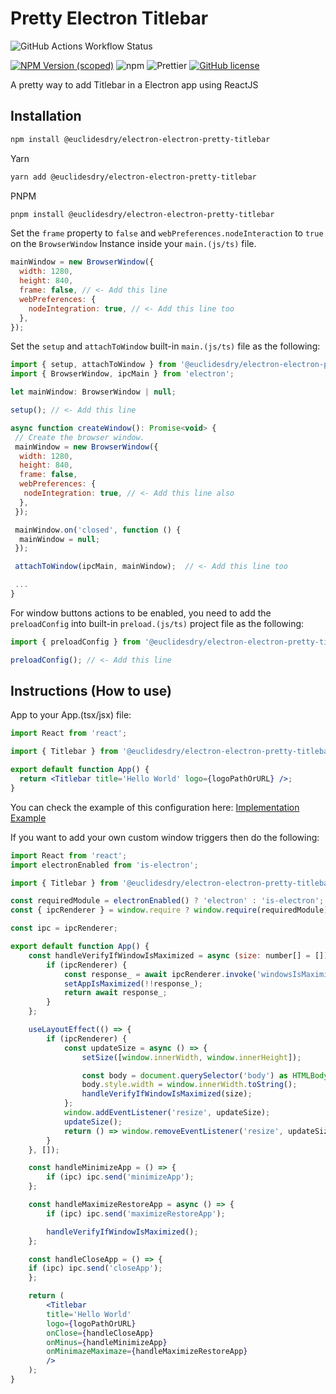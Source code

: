 # Pretty Electron Titlebar

<img alt="GitHub Actions Workflow Status" src="https://img.shields.io/github/actions/workflow/status/euclidesdry/electron-electron-pretty-titlebar/titlebar-ci.yml?style=for-the-badge&label=CI">

[![NPM Version (scoped)](https://img.shields.io/npm/v/@euclidesdry/electron-electron-pretty-titlebar?style=for-the-badge&logo=appveyor)](https://www.npmjs.com/package/@euclidesdry/electron-electron-pretty-titlebar)
![npm](https://img.shields.io/npm/dm/@euclidesdry/electron-electron-pretty-titlebar?style=for-the-badge)
![Prettier](https://img.shields.io/badge/code_style-prettier-ff69b4.svg?style=for-the-badge&logo=appveyor)
[![GitHub license](https://img.shields.io/github/license/euclidesdry/electron-electron-pretty-titlebar?style=for-the-badge)](https://github.com/euclidesdry/electron-electron-pretty-titlebar/blob/main/LICENSE)

A pretty way to add Titlebar in a Electron app using ReactJS

## Installation

```bash
npm install @euclidesdry/electron-electron-pretty-titlebar
```

Yarn

```bash
yarn add @euclidesdry/electron-electron-pretty-titlebar
```

PNPM

```bash
pnpm install @euclidesdry/electron-electron-pretty-titlebar
```

Set the `frame` property to `false` and `webPreferences.nodeInteraction` to `true` on the `BrowserWindow` Instance inside your `main.(js/ts)` file.

```js
mainWindow = new BrowserWindow({
  width: 1280,
  height: 840,
  frame: false, // <- Add this line
  webPreferences: {
    nodeIntegration: true, // <- Add this line too
  },
});
```

Set the `setup` and `attachToWindow` built-in `main.(js/ts)` file as the following:

```js
import { setup, attachToWindow } from '@euclidesdry/electron-electron-pretty-titlebar/config';
import { BrowserWindow, ipcMain } from 'electron';

let mainWindow: BrowserWindow | null;

setup(); // <- Add this line

async function createWindow(): Promise<void> {
 // Create the browser window.
 mainWindow = new BrowserWindow({
  width: 1280,
  height: 840,
  frame: false,
  webPreferences: {
   nodeIntegration: true, // <- Add this line also
  },
 });

 mainWindow.on('closed', function () {
  mainWindow = null;
 });

 attachToWindow(ipcMain, mainWindow);  // <- Add this line too

 ...
}
```

For window buttons actions to be enabled, you need to add the `preloadConfig` into built-in `preload.(js/ts)` project file as the following:

```js
import { preloadConfig } from '@euclidesdry/electron-electron-pretty-titlebar/config'; // <- Add this line

preloadConfig(); // <- Add this line
```

## Instructions (How to use)

App to your App.(tsx/jsx) file:

```jsx
import React from 'react';

import { Titlebar } from '@euclidesdry/electron-electron-pretty-titlebar';

export default function App() {
  return <Titlebar title='Hello World' logo={logoPathOrURL} />;
}
```

You can check the example of this configuration here: [Implementation Example](https://github.com/euclidesdry/electron-electron-pretty-titlebar/tree/main/apps/example)

If you want to add your own custom window triggers then do the following:

```jsx
import React from 'react';
import electronEnabled from 'is-electron';

import { Titlebar } from '@euclidesdry/electron-electron-pretty-titlebar';

const requiredModule = electronEnabled() ? 'electron' : 'is-electron';
const { ipcRenderer } = window.require ? window.require(requiredModule) : false;

const ipc = ipcRenderer;

export default function App() {
    const handleVerifyIfWindowIsMaximized = async (size: number[] = []) => {
        if (ipcRenderer) {
            const response_ = await ipcRenderer.invoke('windowsIsMaximized');
            setAppIsMaximized(!!response_);
            return await response_;
        }
    };

    useLayoutEffect(() => {
        if (ipcRenderer) {
            const updateSize = async () => {
                setSize([window.innerWidth, window.innerHeight]);

                const body = document.querySelector('body') as HTMLBodyElement;
                body.style.width = window.innerWidth.toString();
                handleVerifyIfWindowIsMaximized(size);
            };
            window.addEventListener('resize', updateSize);
            updateSize();
            return () => window.removeEventListener('resize', updateSize);
        }
    }, []);

    const handleMinimizeApp = () => {
        if (ipc) ipc.send('minimizeApp');
    };

    const handleMaximizeRestoreApp = async () => {
        if (ipc) ipc.send('maximizeRestoreApp');

        handleVerifyIfWindowIsMaximized();
    };

    const handleCloseApp = () => {
    if (ipc) ipc.send('closeApp');
    };

    return (
        <Titlebar
        title='Hello World'
        logo={logoPathOrURL}
        onClose={handleCloseApp}
        onMinus={handleMinimizeApp}
        onMinimazeMaximaze={handleMaximizeRestoreApp}
        />
    );
}
```
